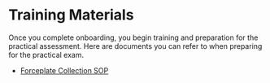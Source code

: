 # Training Materials 

Once you complete onboarding, you begin training and preparation for the practical assessment. Here are documents you can refer to when preparing for the practical exam. 

- [Forceplate Collection SOP](docs/pdf/Forceplate%20SOP.pdf)


